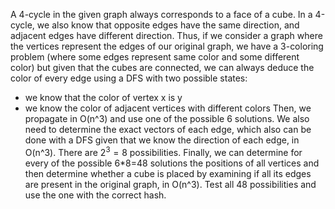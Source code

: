 
A 4-cycle in the given graph always corresponds to a face of a cube.
In a 4-cycle, we also know that opposite edges have the same direction, and adjacent edges have different direction.
Thus, if we consider a graph where the vertices represent the edges of our original graph, we have a 3-coloring problem (where some edges represent same color and some different color) but given that the cubes are connected, we can always deduce the color of every edge using a DFS with two possible states:
- we know that the color of vertex x is y
- we know the color of adjacent vertices with different colors
Then, we propagate in O(n^3) and use one of the possible 6 solutions.
We also need to determine the exact vectors of each edge, which also can be done with a DFS given that we know the direction of each edge, in O(n^3). There are $2^3=8$ possibilities.
Finally, we can determine for every of the possible 6*8=48 solutions the positions of all vertices and then determine whether a cube is placed by examining if all its edges are present in the original graph, in O(n^3).
Test all 48 possibilities and use the one with the correct hash.
